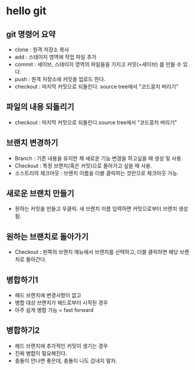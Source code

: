 # hello git

## git 명령어 요약

- clone : 원격 저장소 복사
- add : 스테이지 영역에 작업 파일 추가
- commit : 세이브, 스테이지 영역의 파일들을 가지고 커밋(=세이브) 를 만들 수 있다.
- push : 원격 저장소에 커밋을 업로드 한다.
- checkout : 마지막 커밋으로 되돌린다. source tree에서 "코드뭉치 버리기" 

## 파일의 내용 되돌리기
- checkout : 마지막 커밋으로 되돌린다.source tree에서 "코드뭉치 버리기" 

## 브랜치 변경하기
- Branch : 기존 내용을 유지한 채 새로운 기능 변경을 하고싶을 때 생성 및 사용.
- Checkout : 특정 브랜치(혹은 커밋)으로 돌아가고 싶을 때 사용.
- 소스트리의 체크아웃 : 브랜치 이름을 더블 클릭하는 것만으로 체크아웃 가능.

## 새로운 브랜치 만들기
- 원하는 커밋을 만들고 우클릭. 새 브랜치 이름 입력하면 커밋으로부터 브랜치 생성됨.

## 원하는 브랜치로 돌아가기
- Checkout : 왼쪽의 브랜치 메뉴에서 브랜치를 선택하고, 더블 클릭하면 해당 브랜치로 돌아간다.

## 병합하기1
- 헤드 브랜치에 변경사항이 없고
- 병합 대상 브랜치가 헤드로부터 시작된 경우
- 아주 쉽게 병합 가능 = fast forward

## 병합하기2
- 헤드 브랜치에 추가적인 커밋이 생기는 경우
- 진짜 병합이 필요해진다.
- 충돌이 안나면 좋은데, 충돌이 나도 겁내지 말자.